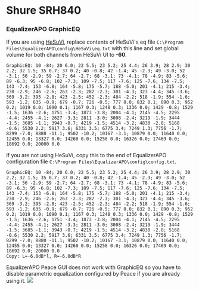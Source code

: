 # Shure SRH840
### EqualizerAPO GraphicEQ
If you are using [HeSuVi](https://sourceforge.net/projects/hesuvi/), replace contents of HeSuVi's eq file `C:\Program Files\EqualizerAPO\config\HeSuVi\eq.txt` with this line and set global volume for both channels from HeSuVi UI to **-60**.
```
GraphicEQ: 10 -84; 20 6.0; 22 5.5; 23 5.2; 25 4.4; 26 3.9; 28 2.9; 30 2.2; 32 1.5; 35 0.7; 37 0.2; 40 -0.8; 42 -1.4; 45 -2.3; 49 -3.0; 52 -3.1; 56 -2.9; 59 -2.7; 64 -2.7; 68 -3.1; 73 -4.1; 78 -4.9; 83 -5.6; 89 -6.3; 95 -6.8; 102 -7.3; 109 -7.5; 117 -7.6; 125 -7.6; 134 -7.5; 143 -7.4; 153 -6.8; 164 -5.8; 175 -5.7; 188 -5.0; 201 -4.1; 215 -3.4; 230 -2.9; 246 -2.6; 263 -2.3; 282 -2.3; 301 -4.3; 323 -4.4; 345 -3.6; 369 -3.2; 395 -2.8; 423 -2.5; 452 -2.3; 484 -2.2; 518 -1.9; 554 -1.6; 593 -1.2; 635 -0.9; 679 -0.7; 726 -0.5; 777 0.0; 832 0.1; 890 0.3; 952 0.2; 1019 0.0; 1090 0.1; 1167 0.3; 1248 0.3; 1336 0.0; 1429 -0.8; 1529 -1.5; 1636 -2.6; 1751 -3.4; 1873 -3.8; 2004 -4.1; 2145 -4.5; 2295 -4.4; 2455 -4.1; 2627 -3.3; 2811 -3.0; 3008 -2.4; 3219 -1.9; 3444 -1.5; 3685 -1.1; 3943 -0.7; 4219 -1.5; 4514 -3.2; 4830 -2.8; 5168 -0.6; 5530 2.2; 5917 3.6; 6331 3.5; 6775 3.4; 7249 1.3; 7756 -1.7; 8299 -7.0; 8880 -11.1; 9502 -10.2; 10167 -3.1; 10879 0.0; 11640 0.0; 12455 0.0; 13327 0.0; 14260 0.0; 15258 0.0; 16326 0.0; 17469 0.0; 18692 0.0; 20000 0.0
```
If you are not using HeSuVi, copy this to the end of EqualizerAPO configuration file `C:\Program Files\EqualizerAPO\config\config.txt`.
```
GraphicEQ: 10 -84; 20 6.0; 22 5.5; 23 5.2; 25 4.4; 26 3.9; 28 2.9; 30 2.2; 32 1.5; 35 0.7; 37 0.2; 40 -0.8; 42 -1.4; 45 -2.3; 49 -3.0; 52 -3.1; 56 -2.9; 59 -2.7; 64 -2.7; 68 -3.1; 73 -4.1; 78 -4.9; 83 -5.6; 89 -6.3; 95 -6.8; 102 -7.3; 109 -7.5; 117 -7.6; 125 -7.6; 134 -7.5; 143 -7.4; 153 -6.8; 164 -5.8; 175 -5.7; 188 -5.0; 201 -4.1; 215 -3.4; 230 -2.9; 246 -2.6; 263 -2.3; 282 -2.3; 301 -4.3; 323 -4.4; 345 -3.6; 369 -3.2; 395 -2.8; 423 -2.5; 452 -2.3; 484 -2.2; 518 -1.9; 554 -1.6; 593 -1.2; 635 -0.9; 679 -0.7; 726 -0.5; 777 0.0; 832 0.1; 890 0.3; 952 0.2; 1019 0.0; 1090 0.1; 1167 0.3; 1248 0.3; 1336 0.0; 1429 -0.8; 1529 -1.5; 1636 -2.6; 1751 -3.4; 1873 -3.8; 2004 -4.1; 2145 -4.5; 2295 -4.4; 2455 -4.1; 2627 -3.3; 2811 -3.0; 3008 -2.4; 3219 -1.9; 3444 -1.5; 3685 -1.1; 3943 -0.7; 4219 -1.5; 4514 -3.2; 4830 -2.8; 5168 -0.6; 5530 2.2; 5917 3.6; 6331 3.5; 6775 3.4; 7249 1.3; 7756 -1.7; 8299 -7.0; 8880 -11.1; 9502 -10.2; 10167 -3.1; 10879 0.0; 11640 0.0; 12455 0.0; 13327 0.0; 14260 0.0; 15258 0.0; 16326 0.0; 17469 0.0; 18692 0.0; 20000 0.0
Copy: L=-6.0dB*l, R=-6.0dB*R
```
EqualizerAPO Peace GUI does not work with GraphicEQ so you have to disable parametric equalization configured by Peace if you are already using it.
![](https://raw.githubusercontent.com/jaakkopasanen/AutoEq/master/results/SBAF-Serious/headphoncecom/onear/Shure%20SRH840/Shure%20SRH840.png)

